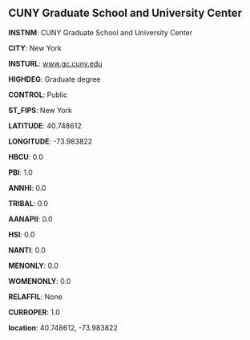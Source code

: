 
CUNY Graduate School and University Center
---
**INSTNM**: CUNY Graduate School and University Center

**CITY**: New York

**INSTURL**: www.gc.cuny.edu

**HIGHDEG**: Graduate degree

**CONTROL**: Public

**ST_FIPS**: New York

**LATITUDE**: 40.748612

**LONGITUDE**: -73.983822

**HBCU**: 0.0

**PBI**: 1.0

**ANNHI**: 0.0

**TRIBAL**: 0.0

**AANAPII**: 0.0

**HSI**: 0.0

**NANTI**: 0.0

**MENONLY**: 0.0

**WOMENONLY**: 0.0

**RELAFFIL**: None

**CURROPER**: 1.0

**location**: 40.748612, -73.983822